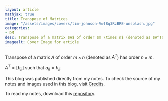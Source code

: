 ```yaml
---
layout: article
mathjax: true
title: Transpose of Matrices
image: "/assets/images/covers/tim-johnson-Vwf8q3RzBRE-unsplash.jpg"
categories:
- DM
desc: Transpose of a matrix $A$ of order $m \times n$ (denoted as $A^T$) has order $n \times m$.  
imagealt: Cover Image for article
---
```


Transpose of a matrix $A$ of order $m \times n$ (denoted as $A^T$) has order $n \times m$. 
























































































































































































































































































































































































































$A^T = [b_{ji}]$ such that $a_{ij} = b_{ji}$.

























































































































































































































































































































































































































This blog was published directly from my notes.
To check the source of my notes and images used in this blog, visit <a href="/credits.html" target="_blank">Credits</a>.

To read my notes, download this <a href="https://github.com/bovem/CS" target="blank">repository</a>.